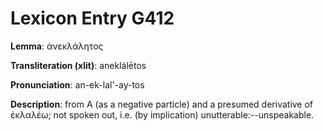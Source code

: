 # Lexicon Entry G412

**Lemma**: ἀνεκλάλητος

**Transliteration (xlit)**: aneklálētos

**Pronunciation**: an-ek-lal'-ay-tos

**Description**:
from Α (as a negative particle) and a presumed derivative of ἐκλαλέω; not spoken out, i.e. (by implication) unutterable:--unspeakable.

